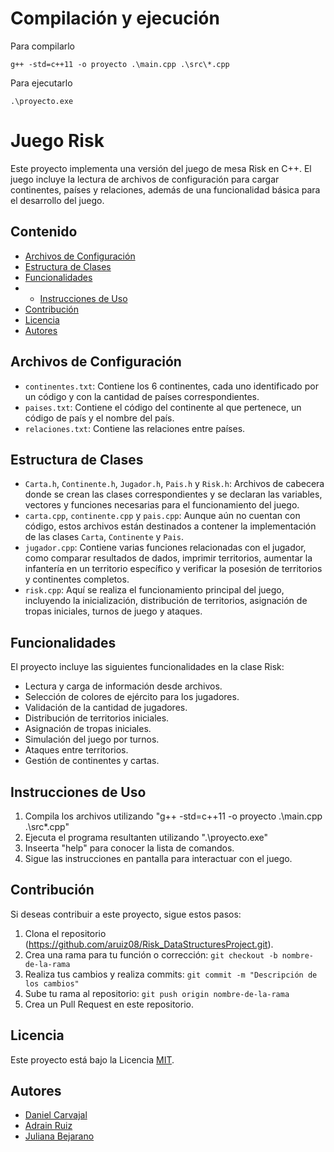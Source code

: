 # Compilación y ejecución
Para compilarlo
```
g++ -std=c++11 -o proyecto .\main.cpp .\src\*.cpp
```
Para ejecutarlo
```
.\proyecto.exe 
```

# Juego Risk

Este proyecto implementa una versión del juego de mesa Risk en C++. El juego incluye la lectura de archivos de configuración para cargar continentes, países y relaciones, además de una funcionalidad básica para el desarrollo del juego.

## Contenido

- [Archivos de Configuración](#archivos-de-configuración)
- [Estructura de Clases](#estructura-de-clases)
- [Funcionalidades](#funcionalidades)
- - [Instrucciones de Uso](#instrucciones-de-uso)
- [Contribución](#contribución)
- [Licencia](#licencia)
- [Autores](#autores)

## Archivos de Configuración

- `continentes.txt`: Contiene los 6 continentes, cada uno identificado por un código y con la cantidad de países correspondientes.
- `paises.txt`: Contiene el código del continente al que pertenece, un código de país y el nombre del país.
- `relaciones.txt`: Contiene las relaciones entre países.

## Estructura de Clases

- `Carta.h`, `Continente.h`, `Jugador.h`, `Pais.h` y `Risk.h`: Archivos de cabecera donde se crean las clases correspondientes y se declaran las variables, vectores y funciones necesarias para el funcionamiento del juego.
- `carta.cpp`, `continente.cpp` y `pais.cpp`: Aunque aún no cuentan con código, estos archivos están destinados a contener la implementación de las clases `Carta`, `Continente` y `Pais`.
- `jugador.cpp`: Contiene varias funciones relacionadas con el jugador, como comparar resultados de dados, imprimir territorios, aumentar la infantería en un territorio específico y verificar la posesión de territorios y continentes completos.
- `risk.cpp`: Aquí se realiza el funcionamiento principal del juego, incluyendo la inicialización, distribución de territorios, asignación de tropas iniciales, turnos de juego y ataques.

## Funcionalidades

El proyecto incluye las siguientes funcionalidades en la clase Risk:

- Lectura y carga de información desde archivos.
- Selección de colores de ejército para los jugadores.
- Validación de la cantidad de jugadores.
- Distribución de territorios iniciales.
- Asignación de tropas iniciales.
- Simulación del juego por turnos.
- Ataques entre territorios.
- Gestión de continentes y cartas.


## Instrucciones de Uso

1. Compila los archivos utilizando "g++ -std=c++11 -o proyecto .\main.cpp .\src\*.cpp"
2. Ejecuta el programa resultanten utilizando ".\proyecto.exe"
3. Inseerta "help" para conocer la lista de comandos.
4. Sigue las instrucciones en pantalla para interactuar con el juego.


## Contribución

Si deseas contribuir a este proyecto, sigue estos pasos:

1. Clona el repositorio (https://github.com/aruiz08/Risk_DataStructuresProject.git).
2. Crea una rama para tu función o corrección: `git checkout -b nombre-de-la-rama`
3. Realiza tus cambios y realiza commits: `git commit -m "Descripción de los cambios"`
4. Sube tu rama al repositorio: `git push origin nombre-de-la-rama`
5. Crea un Pull Request en este repositorio.

## Licencia
Este proyecto está bajo la Licencia [MIT](LICENSE).

## Autores

- [Daniel Carvajal](https://github.com/DaniCarvajalG) 
- [Adrain Ruiz](https://github.com/aruiz08)
- [Juliana Bejarano](https://github.com/Julibejarano)

